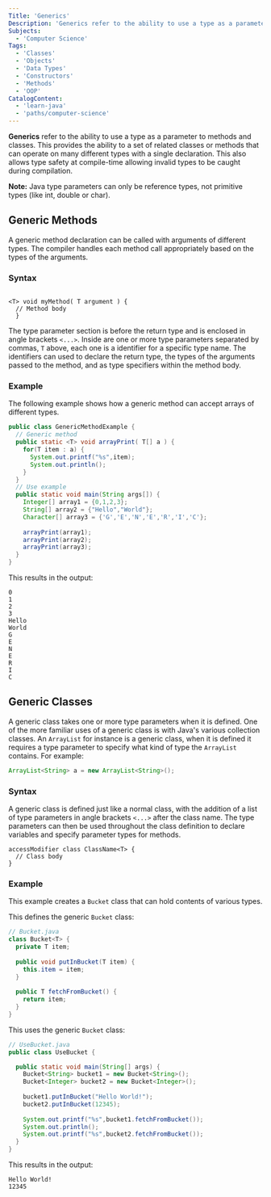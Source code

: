 ```yaml
---
Title: 'Generics'
Description: 'Generics refer to the ability to use a type as a parameter to methods and classes.'
Subjects:
  - 'Computer Science'
Tags:
  - 'Classes'
  - 'Objects'
  - 'Data Types'
  - 'Constructors'
  - 'Methods'
  - 'OOP'
CatalogContent:
  - 'learn-java'
  - 'paths/computer-science'
---
```


**Generics** refer to the ability to use a type as a parameter to methods and classes. This provides the ability to a set of related classes or methods that can operate on many different types with a single declaration. This also allows type safety at compile-time allowing invalid types to be caught during compilation.

**Note:** Java type parameters can only be reference types, not primitive types (like int, double or char).

## Generic Methods

A generic method declaration can be called with arguments of different types. The compiler handles each method call appropriately based on the types of the arguments.

### Syntax

```pseudo

<T> void myMethod( T argument ) {
  // Method body 
  }
```

The type parameter section is before the return type and is enclosed in angle brackets `<...>`. Inside are one or more type parameters separated by commas, `T` above, each one is a identifier for a specific type name. The identifiers can used to declare the return type, the types of the arguments passed to the method, and as type specifiers within the method body.

### Example

The following example shows how a generic method can accept arrays of different types.

```java
public class GenericMethodExample {
  // Generic method
  public static <T> void arrayPrint( T[] a ) {
    for(T item : a) {
      System.out.printf("%s",item);
      System.out.println();
    }
  }
  // Use example
  public static void main(String args[]) {
    Integer[] array1 = {0,1,2,3};
    String[] array2 = {"Hello","World"};
    Character[] array3 = {'G','E','N','E','R','I','C'};
    
    arrayPrint(array1);
    arrayPrint(array2);
    arrayPrint(array3);
  }
}
```

This results in the output:

```shell
0
1
2
3
Hello
World
G
E
N
E
R
I
C
```

## Generic Classes

A generic class takes one or more type parameters when it is defined. One of the more familiar uses of a generic class is with Java's various collection classes. An `ArrayList` for instance is a generic class, when it is defined it requires a type parameter to specify what kind of type the `ArrayList` contains. For example:

```java
ArrayList<String> a = new ArrayList<String>();
```

### Syntax

A generic class is defined just like a normal class, with the addition of a list of type parameters in angle brackets `<...>` after the class name. The type parameters can then be used throughout the class definition to declare variables and specify parameter types for methods.

```pseudo
accessModifier class ClassName<T> {
  // Class body
}
```

### Example

This example creates a `Bucket` class that can hold contents of various types.

This defines the generic `Bucket` class:
```java
// Bucket.java
class Bucket<T> {
  private T item;
  
  public void putInBucket(T item) {
    this.item = item;
  }
  
  public T fetchFromBucket() {
    return item;
  }
}
```

This uses the generic `Bucket` class:

```java
// UseBucket.java
public class UseBucket {

  public static void main(String[] args) {
    Bucket<String> bucket1 = new Bucket<String>();
    Bucket<Integer> bucket2 = new Bucket<Integer>();
    
    bucket1.putInBucket("Hello World!");
    bucket2.putInBucket(12345);
    
    System.out.printf("%s",bucket1.fetchFromBucket());
    System.out.println();
    System.out.printf("%s",bucket2.fetchFromBucket());
  }
}
```

This results in the output:

```shell
Hello World!
12345
```
